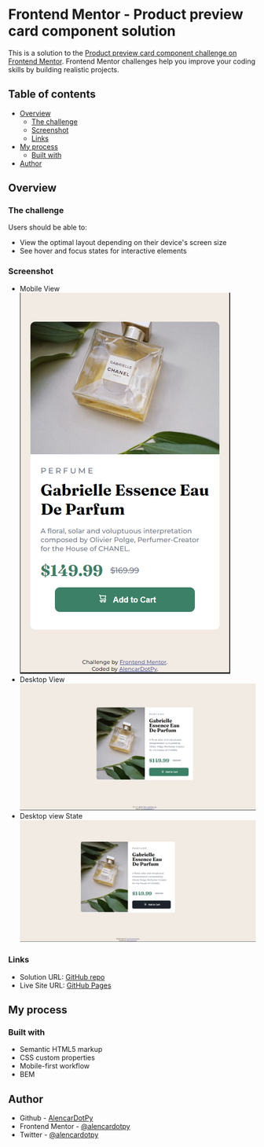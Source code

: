 # Frontend Mentor - Product preview card component solution

This is a solution to the [Product preview card component challenge on Frontend Mentor](https://www.frontendmentor.io/challenges/product-preview-card-component-GO7UmttRfa). Frontend Mentor challenges help you improve your coding skills by building realistic projects.

## Table of contents

- [Overview](#overview)
  - [The challenge](#the-challenge)
  - [Screenshot](#screenshot)
  - [Links](#links)
- [My process](#my-process)
  - [Built with](#built-with)
- [Author](#author)

## Overview

### The challenge

Users should be able to:

- View the optimal layout depending on their device's screen size
- See hover and focus states for interactive elements

### Screenshot

- Mobile View
  ![Mobile view](./images/Screenshot_1_mobile.png)
- Desktop View
  ![Desktop view](./images/Screenshot_1_Desktop.png)
- Desktop view State
  ![Desktop view State](./images/Screenshot_1_Desktop_state.png)

### Links

- Solution URL: [GitHub repo](https://github.com/alencardotpy/product-preview-card-component)
- Live Site URL: [GitHub Pages](https://alencardotpy.github.io/product-preview-card-component)

## My process

### Built with

- Semantic HTML5 markup
- CSS custom properties
- Mobile-first workflow
- BEM

## Author

- Github - [AlencarDotPy](https://github.com/alencardotpy)
- Frontend Mentor - [@alencardotpy](https://www.frontendmentor.io/profile/alencardotpy)
- Twitter - [@alencardotpy](https://www.twitter.com/alencardotpy)
